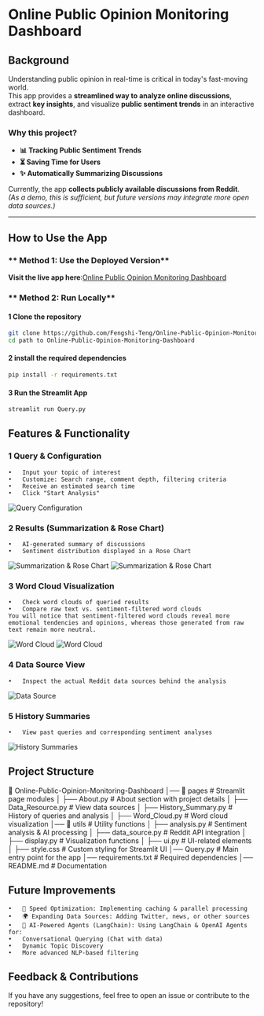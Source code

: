 # Online Public Opinion Monitoring Dashboard

## Background  
Understanding public opinion in real-time is critical in today's fast-moving world.  
This app provides a **streamlined way to analyze online discussions**, extract **key insights**, and visualize **public sentiment trends** in an interactive dashboard.  

### **Why this project?**  
- **📊 Tracking Public Sentiment Trends**  
- **⏳ Saving Time for Users**  
- **✨ Automatically Summarizing Discussions**  

Currently, the app **collects publicly available discussions from Reddit**.  
*(As a demo, this is sufficient, but future versions may integrate more open data sources.)*  

---

## How to Use the App  

### ** Method 1: Use the Deployed Version**  
**Visit the live app here**:[Online Public Opinion Monitoring Dashboard](https://online-public-opinion-monitoring-dashboard-tengfengshi.streamlit.app)

### ** Method 2: Run Locally**  

#### **1️ Clone the repository**  
```bash
git clone https://github.com/Fengshi-Teng/Online-Public-Opinion-Monitoring-Dashboard.git
cd path to Online-Public-Opinion-Monitoring-Dashboard
```
#### **2 install the required dependencies** 
```bash
pip install -r requirements.txt
```
#### **3️ Run the Streamlit App**
```bash
streamlit run Query.py
```
## Features & Functionality
### **1️ Query & Configuration**
	•	Input your topic of interest
	•	Customize: Search range, comment depth, filtering criteria
	•	Receive an estimated search time
	•	Click "Start Analysis"
![Query Configuration](images/query_configuration.png)

### **2️ Results (Summarization & Rose Chart)**
	•	AI-generated summary of discussions
	•	Sentiment distribution displayed in a Rose Chart
![Summarization & Rose Chart](images/query_summary.png)
![Summarization & Rose Chart](images/query_rose_chart.png)

### **3️ Word Cloud Visualization**
	•	Check word clouds of queried results
	•	Compare raw text vs. sentiment-filtered word clouds
    You will notice that sentiment-filtered word clouds reveal more emotional tendencies and opinions, whereas those generated from raw text remain more neutral.
![Word Cloud](images/word_cloud1.png)
![Word Cloud](images/word_cloud2.png)

### **4️ Data Source View**
	•	Inspect the actual Reddit data sources behind the analysis
![Data Source](images/data_source.png)

### **5️ History Summaries**
	•	View past queries and corresponding sentiment analyses
![History Summaries](images/history_summaries.png)

## Project Structure

📁 Online-Public-Opinion-Monitoring-Dashboard
│── 📂 pages                # Streamlit page modules
│   ├── About.py            # About section with project details
│   ├── Data_Resource.py     # View data sources
│   ├── History_Summary.py   # History of queries and analysis
│   ├── Word_Cloud.py        # Word cloud visualization
│── 📂 utils                # Utility functions
│   ├── analysis.py         # Sentiment analysis & AI processing
│   ├── data_source.py      # Reddit API integration
│   ├── display.py          # Visualization functions
│   ├── ui.py               # UI-related elements
│   ├── style.css           # Custom styling for Streamlit UI
│── Query.py                # Main entry point for the app
│── requirements.txt        # Required dependencies
│── README.md               # Documentation

## Future Improvements
	•	💨 Speed Optimization: Implementing caching & parallel processing
	•	🌍 Expanding Data Sources: Adding Twitter, news, or other sources
	•	🧠 AI-Powered Agents (LangChain): Using LangChain & OpenAI Agents for:
	•	Conversational Querying (Chat with data)
	•	Dynamic Topic Discovery
	•	More advanced NLP-based filtering

## Feedback & Contributions
If you have any suggestions, feel free to open an issue or contribute to the repository!